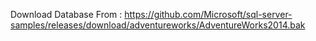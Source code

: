 Download Database From : https://github.com/Microsoft/sql-server-samples/releases/download/adventureworks/AdventureWorks2014.bak
